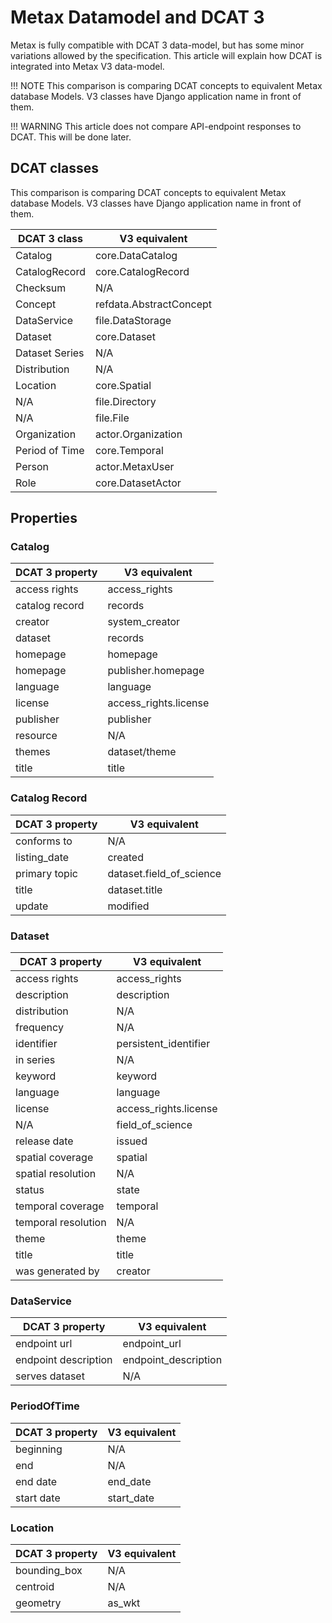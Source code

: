 # Metax Datamodel and DCAT 3

Metax is fully compatible with DCAT 3 data-model, but has some minor variations allowed by the specification. This article will explain how DCAT is integrated into Metax V3 data-model. 

!!! NOTE
    This comparison is comparing DCAT concepts to equivalent Metax database Models. V3 classes have Django application name in front of them. 

!!! WARNING
    This article does not compare API-endpoint responses to DCAT. This will be done later.

## DCAT classes

This comparison is comparing DCAT concepts to equivalent Metax database Models. V3 classes have Django application name in front of them.

| DCAT 3 class   | V3 equivalent           |
|----------------|-------------------------|
| Catalog        | core.DataCatalog        |
| CatalogRecord  | core.CatalogRecord      |
| Checksum       | N/A                     |
| Concept        | refdata.AbstractConcept |
| DataService    | file.DataStorage        |
| Dataset        | core.Dataset            |
| Dataset Series | N/A                     |
| Distribution   | N/A                     |
| Location       | core.Spatial            |
| N/A            | file.Directory          |
| N/A            | file.File               |
| Organization   | actor.Organization      |
| Period of Time | core.Temporal           |
| Person         | actor.MetaxUser         |
| Role           | core.DatasetActor       |

## Properties

### Catalog

| DCAT 3 property | V3 equivalent         |
|-----------------|-----------------------|
| access rights   | access_rights         |
| catalog record  | records               |
| creator         | system_creator        |
| dataset         | records               |
| homepage        | homepage              |
| homepage        | publisher.homepage    |
| language        | language              |
| license         | access_rights.license |
| publisher       | publisher             |
| resource        | N/A                   |
| themes          | dataset/theme         |
| title           | title                 |

### Catalog Record

| DCAT 3 property | V3 equivalent            |
|-----------------|--------------------------|
| conforms to     | N/A                      |
| listing_date    | created                  |
| primary topic   | dataset.field_of_science |
| title           | dataset.title            |
| update          | modified                 |

### Dataset

| DCAT 3 property     | V3 equivalent         |
|---------------------|-----------------------|
| access rights       | access_rights         |
| description         | description           |
| distribution        | N/A                   |
| frequency           | N/A                   |
| identifier          | persistent_identifier |
| in series           | N/A                   |
| keyword             | keyword               |
| language            | language              |
| license             | access_rights.license |
| N/A                 | field_of_science      |
| release date        | issued                |
| spatial coverage    | spatial               |
| spatial resolution  | N/A                   |
| status              | state                 |
| temporal coverage   | temporal              | 
| temporal resolution | N/A                   |
| theme               | theme                 |
| title               | title                 |
| was generated by    | creator               |

### DataService

| DCAT 3 property      | V3 equivalent        |
|----------------------|----------------------|
| endpoint url         | endpoint_url         |
| endpoint description | endpoint_description |
| serves dataset       | N/A                  |


### PeriodOfTime

| DCAT 3 property | V3 equivalent |
|-----------------|---------------|
| beginning       | N/A           |
| end             | N/A           |
| end date        | end_date      |
| start date      | start_date    |

### Location

| DCAT 3 property | V3 equivalent |
|-----------------|---------------|
| bounding_box    | N/A           |
| centroid        | N/A           |
| geometry        | as_wkt        |
